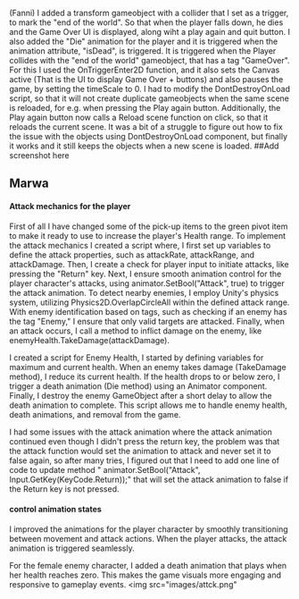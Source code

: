(Fanni)
I added a transform gameobject with a collider that I set as a trigger, to mark the "end of the world". So that when the player falls down, he dies and the Game Over UI is displayed, along wiht a play again and quit button. I also added the "Die" animation for the player and it is triggered when the animation attribute, "isDead", is triggered. It is triggered when the Player collides with the "end of the world" gameobject, that has a tag "GameOver". For this I used the OnTriggerEnter2D function, and it also sets the Canvas active (That is the UI to display Game Over + buttons) and also pauses the game, by setting the timeScale to 0. 
I had to modify the DontDestroyOnLoad script, so that it will not create duplicate gameobjects when the same scene is reloaded, for e.g. when pressing the Play again button. Additionally, the Play again button now calls a Reload scene function on click, so that it reloads the current scene. It was a bit of a struggle to figure out how to fix the issue with the objects using DontDestroyOnLoad component, but finally it works and it still keeps the objects when a new scene is loaded. 
##Add screenshot here


<h2>Marwa</h2>
<H4>Attack mechanics for the player </H4>First of all I have changed some of the pick-up items to the green pivot item to make it ready to use to increase the player's Health range. To implement the attack mechanics I created a script where, I first set up variables to define the attack properties, such as attackRate, attackRange, and attackDamage. Then, I create a check for player input to initiate attacks, like pressing the "Return" key. Next, I ensure smooth animation control for the player character's attacks, using animator.SetBool("Attack", true) to trigger the attack animation. To detect nearby enemies, I employ Unity's physics system, utilizing Physics2D.OverlapCircleAll within the defined attack range. With enemy identification based on tags, such as checking if an enemy has the tag "Enemy," I ensure that only valid targets are attacked. Finally, when an attack occurs, I call a method to inflict damage on the enemy, like enemyHealth.TakeDamage(attackDamage). 

I created a script for Enemy Health, I started by defining variables for maximum and current health. When an enemy takes damage (TakeDamage method), I reduce its current health. If the health drops to or below zero, I trigger a death animation (Die method) using an Animator component. Finally, I destroy the enemy GameObject after a short delay to allow the death animation to complete. This script allows me to handle enemy health, death animations, and removal from the game.

I had some issues with the attack animation where the attack animation continued even though I didn't press the return key, the problem was that the attack function would set the animation to attack and never set it to false again, so after many tries, I figured out that I need to add one line of code to update method " animator.SetBool("Attack", Input.GetKey(KeyCode.Return));" that will set the attack animation to false if the Return key is not pressed. 

<h4>control animation states</h4> I improved the animations for the player character by smoothly transitioning between movement and attack actions. When the player attacks, the attack animation is triggered seamlessly.

For the female enemy character, I added a death animation that plays when her health reaches zero. This makes the game visuals more engaging and responsive to gameplay events. 
<img src="images/attck.png"
